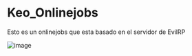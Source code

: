 # Keo_Onlinejobs
Esto es un onlinejobs que esta basado en el servidor de EvilRP

![image](https://github.com/Drakeoo23/Keo_Onlinejobs/assets/173075577/1eb71838-cfa5-4d6c-9d9d-bb725ef09f42)
